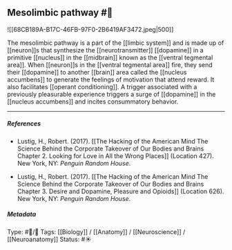 ## Mesolimbic pathway  #🧠 

![[68CB189A-B17C-46FB-97F0-2B6419AF3472.jpeg|500]]

The mesolimbic pathway is a part of the [[limbic system]] and is made up of [[neuron]]s that synthesize the [[neurotransmitter]] [[dopamine]] in a primitive [[nucleus]] in the [[midbrain]] known as the [[ventral tegmental area]]. When [[neuron]]s in the [[ventral tegmental area]] fire, they send their [[dopamine]] to another [[brain]] area called the [[nucleus accumbens]] to generate the feelings of motivation that attend reward. It also facilitates [[operant conditioning]].  A trigger associated with a previously pleasurable experience triggers a surge of [[dopamine]] in the [[nucleus accumbens]] and incites consummatory behavior. 

___

##### References

- Lustig, H., Robert. (2017). [[The Hacking of the American Mind The Science Behind the Corporate Takeover of Our Bodies and Brains Chapter 2. Looking for Love in All the Wrong Places]] (Location 427). New York, NY: _Penguin Random House_.

- Lustig, H., Robert. (2017). [[The Hacking of the American Mind The Science Behind the Corporate Takeover of Our Bodies and Brains Chapter 3. Desire and Dopamine, Pleasure and Opioids]] (Location 626). New York, NY: _Penguin Random House_.

##### Metadata

Type: #🔵/🔵 
Tags: [[Biology]] / [[Anatomy]] / [[Neuroscience]] / [[Neuroanatomy]] 
Status: #☀️ 